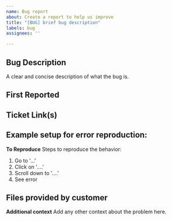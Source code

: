 ```yaml
---
name: Bug report
about: Create a report to help us improve
title: "[BUG] brief bug description"
labels: bug
assignees: ''

---
```


## Bug Description
A clear and concise description of what the bug is.

## First Reported

## Ticket Link(s)

## Example setup for error reproduction:
**To Reproduce**
Steps to reproduce the behavior:
1. Go to '...'
2. Click on '....'
3. Scroll down to '....'
4. See error

## Files provided by customer

**Additional context**
Add any other context about the problem here.
